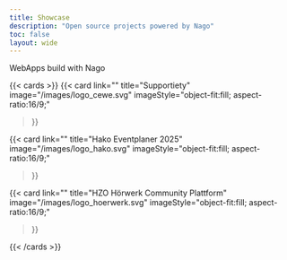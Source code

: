 ```yaml
---
title: Showcase
description: "Open source projects powered by Nago"
toc: false
layout: wide
---
```


<div class="hx-mt-4"></div>


<p class="hx-mb-12 hx-text-center hx-text-lg hx-text-gray-500 dark:hx-text-gray-400">
    WebApps build with Nago
</p>


{{< cards >}}
{{< card
link=""
title="Supportiety"
image="/images/logo_cewe.svg"
imageStyle="object-fit:fill; aspect-ratio:16/9;"
>}}

{{< card
link=""
title="Hako Eventplaner 2025"
image="/images/logo_hako.svg"
imageStyle="object-fit:fill; aspect-ratio:16/9;"
>}}

{{< card
link=""
title="HZO Hörwerk Community Plattform"
image="/images/logo_hoerwerk.svg"
imageStyle="object-fit:fill; aspect-ratio:16/9;"
>}}

{{< /cards >}}